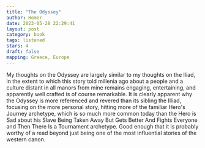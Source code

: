 ```yaml
---
title: "The Odyssey"
author: Homer
date: 2023-05-28 22:29:41
layout: post
category: book
tags: listened
stars: 4
draft: false
mapping: Greece, Europe
---
```


My thoughts on the Odyssey are largely similar to my thoughts on the Iliad, in the extent to which this story told millenia ago about a people and a culture distant in all manors from mine remains engaging, entertaining, and apparently well crafted is of course remarkable. It is clearly apparent why the Odyssey is more referenced and revered than its sibling the Illiad, focusing on the more personal story, hitting more of the familiar Hero's Journey archetype, which is so much more common today than the Hero is Sad about his Slave Being Taken Away But Gets Better And Fights Everyone and Then There Is a Tournament archetype. Good enough that it is probably worthy of a read beyond just being one of the most influential stories of the western canon.

